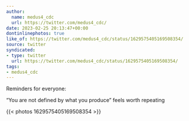 ```yaml
---
author:
  name: medus4_cdc
  url: https://twitter.com/medus4_cdc/
date: 2023-02-25 20:13:47+00:00
dontinlinephotos: true
like_of: https://twitter.com/medus4_cdc/status/1629575405169508354/
source: twitter
syndicated:
- type: twitter
  url: https://twitter.com/medus4_cdc/status/1629575405169508354/
tags:
- medus4_cdc
---
```


Reminders for everyone:



“You are not defined by what you produce” feels worth repeating 

{{< photos 1629575405169508354 >}}